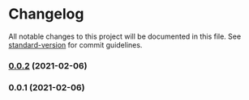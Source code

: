 # Changelog

All notable changes to this project will be documented in this file. See [standard-version](https://github.com/conventional-changelog/standard-version) for commit guidelines.

### [0.0.2](https://github.com/noririco/zamui/compare/v0.0.1...v0.0.2) (2021-02-06)

### 0.0.1 (2021-02-06)
